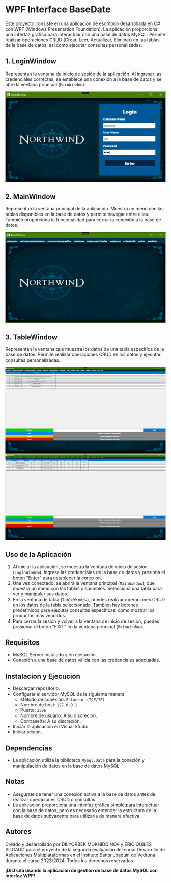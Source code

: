 # WPF Interface BaseDate

Este proyecto consiste en una aplicación de escritorio desarrollada en C# con WPF (Windows Presentation Foundation). La aplicación proporciona una interfaz gráfica para interactuar con una base de datos MySQL. Permite realizar operaciones CRUD (Crear, Leer, Actualizar, Eliminar) en las tablas de la base de datos, así como ejecutar consultas personalizadas.

## 1. **LoginWindow**
Representan la ventana de inicio de sesión de la aplicación. Al ingresar las credenciales correctas, se establece una conexión a la base de datos y se abre la ventana principal (`MainWindow`).

![LoginWindow](https://github.com/eXdesy/DataBaseWPF/blob/master/img/LoginWindow.png)

## 2. **MainWindow**
Representan la ventana principal de la aplicación. Muestra un menú con las tablas disponibles en la base de datos y permite navegar entre ellas. También proporciona la funcionalidad para cerrar la conexión a la base de datos.

![MainWindow](https://github.com/eXdesy/DataBaseWPF/blob/master/img/MainWindow.png)

## 3. **TableWindow**
Representan la ventana que muestra los datos de una tabla específica de la base de datos. Permite realizar operaciones CRUD en los datos y ejecutar consultas personalizadas.

![TableWindow](https://github.com/eXdesy/DataBaseWPF/blob/master/img/TableWindow.png)
![TableWindow2](https://github.com/eXdesy/DataBaseWPF/blob/master/img/TableWindow2.png)

## Uso de la Aplicación
1. Al iniciar la aplicación, se muestra la ventana de inicio de sesión (`LoginWindow`). Ingresa las credenciales de la base de datos y presiona el botón "Enter" para establecer la conexión.
2. Una vez conectado, se abrirá la ventana principal (`MainWindow`), que muestra un menú con las tablas disponibles. Selecciona una tabla para ver y manipular sus datos.
3. En la ventana de tabla (`TableWindow`), puedes realizar operaciones CRUD en los datos de la tabla seleccionada. También hay botones predefinidos para ejecutar consultas específicas, como mostrar los productos más vendidos.
4. Para cerrar la sesión y volver a la ventana de inicio de sesión, puedes presionar el botón "EXIT" en la ventana principal (`MainWindow`).

## Requisitos
- MySQL Server instalado y en ejecución.
- Conexión a una base de datos válida con las credenciales adecuadas.

## Instalacion y Ejecucion
- Descargar repositorio.
- Configurar el servidor MySQL de la siguiente manera:
    - Método de conexión: `Estándar (TCP/IP)`
    - Nombre de host: `127.0.0.1`
    - Puerto: `3306`
    - Nombre de usuario: A su discreción.
    - Contraseña: A su discreción.
- Iniciar la aplicación en Visual Studio.
- Iniciar sesión.

## Dependencias
- La aplicación utiliza la biblioteca `MySql.Data` para la conexión y manipulación de datos en la base de datos MySQL.

## Notas
- Asegúrate de tener una conexión activa a la base de datos antes de realizar operaciones CRUD o consultas.
- La aplicación proporciona una interfaz gráfica simple para interactuar con la base de datos, pero es necesario entender la estructura de la base de datos subyacente para utilizarla de manera efectiva.

## Autores
Creado y desarrollado por DILYORBEK MUKHIDDINOV y ERIC QUILES SILGADO para el proyecto de la segunda evaluación del curso Desarrollo de Aplicaciones Multiplataformas en el Instituto Santa Joaquin de Vedruna durante el curso 2023/2024. Todos los derechos reservados.

**¡Disfruta usando la aplicación de gestión de base de datos MySQL con interfaz WPF!**
